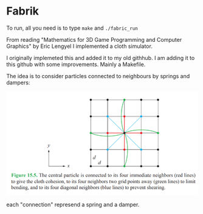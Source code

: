 # Fabrik 

To run, all you need is to type `make` and `./fabric_run`

From reading "Mathematics for 3D Game Programming and Computer Graphics" by Eric Lengyel I implemented a cloth simulator.

I originally implemeted this and added it to my old githhub. I am adding it to this github with some improvements. Mainly a Makefile.

The idea is to consider particles connected to neighbours by springs and dampers:

![graph](comp_graph.png)

each "connection" represend a spring and a damper. 
